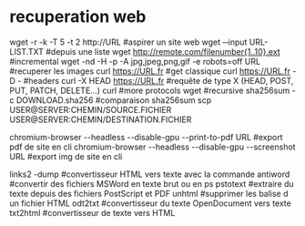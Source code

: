 # recuperation web

wget -r -k -T 5 -t 2 http://URL    #aspirer un site web
wget ‐‐input URL-LIST.TXT          #depuis une liste
wget http://remote.com/filenumber{1..10}.ext               #incremental
wget -nd -H -p -A jpg,jpeg,png,gif -e robots=off URL       #recuperer les images
curl https://URL.fr                #get classique
curl https://URL.fr -D -           #headers
curl -X HEAD https://URL.fr        #requête de type X (HEAD, POST, PUT, PATCH, DELETE…)
curl                               #more protocols
wget                               #recursive
sha256sum -c DOWNLOAD.sha256       #comparaison sha256sum
scp USER@SERVER:CHEMIN/SOURCE.FICHIER USER@SERVER:CHEMIN/DESTINATION.FICHIER

chromium-browser --headless --disable-gpu --print-to-pdf URL #export pdf de site en cli
chromium-browser --headless --disable-gpu --screenshot URL   #export img de site en cli

links2 -dump          #convertisseur HTML vers texte avec la commande
antiword              #convertir des fichiers MSWord en texte brut ou en ps
pstotext              #extraire du texte depuis des fichiers PostScript et PDF
unhtml                #supprimer les balise d un fichier HTML
odt2txt               #convertisseur du texte OpenDocument vers texte
txt2html              #convertisseur de texte vers HTML
